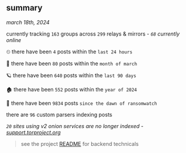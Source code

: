 
## summary
_march 18th, 2024_

currently tracking `163` groups across `299` relays & mirrors - _`68` currently online_

⏲ there have been `4` posts within the `last 24 hours`

🦈 there have been `80` posts within the `month of march`

🪐 there have been `640` posts within the `last 90 days`

🏚 there have been `552` posts within the `year of 2024`

🦕 there have been `9834` posts `since the dawn of ransomwatch`

there are `96` custom parsers indexing posts

_`20` sites using v2 onion services are no longer indexed - [support.torproject.org](https://support.torproject.org/onionservices/v2-deprecation/)_

> see the project [README](https://github.com/joshhighet/ransomwatch#ransomwatch--) for backend technicals
